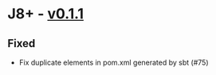 # J8+ - [v0.1.1](https://github.com/Kevin-Lee/j8plus/issues?q=is%3Aissue+milestone%3A0.1.1+is%3Aclosed)

## Fixed
* Fix duplicate elements in pom.xml generated by sbt (#75)
